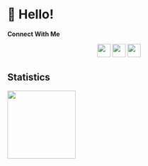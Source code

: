 # 👋 Hello!

**Connect With Me**

<div align="center">
    <a href="https://www.hackerrank.com/C_1021_Daud"><img src="https://img.shields.io/badge/Hackerrank-%2300EA64.svg?style=for-the-badge&logo=hackerrank&logoColor=white" style="margin-bottom: 4px;" height="30px" target="_blank"></a>
    <a href="#"><img src="https://img.shields.io/badge/Instagram-%23E4405F.svg?style=for-the-badge&logo=Instagram&logoColor=white" style="margin-bottom: 4px;" height="30px" target="_blank"></a>
    <a href="#"><img src="https://img.shields.io/badge/Linkedin-%230A66C2.svg?style=for-the-badge&logo=Linkedin&logoColor=white" style="margin-bottom: 4px;" height="30px" target="_blank"></a>
</div>

## Statistics

<div>
    <img height="154" src="https://github-readme-streak-stats.herokuapp.com/?user=daudhiyaa&theme=chartreuse-dark">
    <!-- <img height="154" src="https://github-readme-stats.vercel.app/api/top-langs/?username=daudhiyaa&layout=compact&&theme=chartreuse-dark&langs_count=8)](https://github.com/daudhiyaa"/>
    <img height="154" src="https://github-readme-stats.vercel.app/api?username=daudhiyaa&show_icons=true&theme=chartreuse-dark"/> -->
</div>
